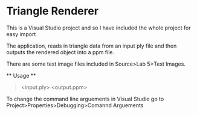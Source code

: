 # Triangle Renderer

This is a Visual Studio project and so I have included the whole project for easy import

The application, reads in triangle data from an input ply file and then outputs the rendered object into a ppm file.

There are some test image files included in Source>Lab 5>Test Images.

** Usage **
> <input.ply> <output.ppm> <rotate degrees about X> <rot Y> <rot Z>
 
 To change the command line arguements in Visual Studio go to Project>Properties>Debugging>Comannd Arguements
